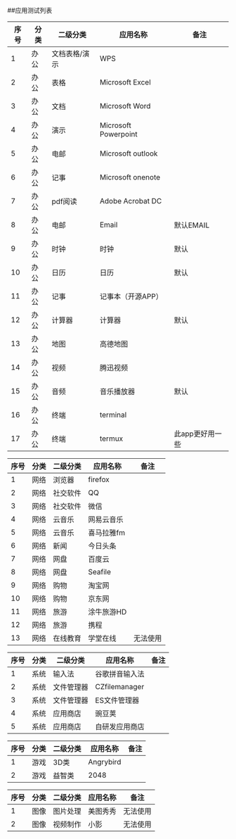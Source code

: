 ##应用测试列表

 序号|分类 | 二级分类 |应用名称 | 备注|
------------- | ------------- | ------------- |-------------| -------------
1|办公|文档表格/演示|WPS|
2|办公|表格|Microsoft Excel
3|办公|文档|Microsoft Word
4|办公|演示|Microsoft Powerpoint
5|办公|电邮|Microsoft outlook
6|办公|记事|Microsoft onenote
7|办公|pdf阅读|Adobe Acrobat DC
8|办公|电邮|Email|默认EMAIL
9|办公|时钟|时钟|默认
10|办公|日历|日历|默认
11|办公|记事|记事本（开源APP）
12|办公|计算器|计算器|默认
13|办公|地图|高德地图
14|办公|视频|腾迅视频
15|办公|音频|音乐播放器|默认
16|办公|终端|terminal
17|办公|终端|termux|此app更好用一些

 序号|分类 | 二级分类 |应用名称 | 备注|
------------- | ------------- | ------------- |-------------| -------------
1|网络|浏览器|firefox
2|网络|社交软件|QQ
3|网络|社交软件|微信
4|网络|云音乐|网易云音乐
5|网络|云音乐|喜马拉雅fm
6|网络|新闻|今日头条
7|网络|网盘|百度云
8|网络|网盘|Seafile
9|网络|购物|淘宝网
10|网络|购物|京东网
11|网络|旅游|涂牛旅游HD
12|网络|旅游|携程
13|网络|在线教育|学堂在线|无法使用

 序号|分类 | 二级分类 |应用名称 | 备注|
------------- | ------------- | ------------- |-------------| -------------
1|系统|输入法|谷歌拼音输入法
2|系统|文件管理器|CZfilemanager
3|系统|文件管理器|ES文件管理器 
4|系统|应用商店|豌豆荚
5|系统|应用商店|自研发应用商店

 序号|分类 | 二级分类 |应用名称 | 备注|
------------- | ------------- | ------------- |-------------| -------------
1|游戏|3D类|Angrybird
2|游戏|益智类|2048

 序号|分类 | 二级分类 |应用名称 | 备注|
------------- | ------------- | ------------- |-------------| -------------
1|图像|图片处理|美图秀秀|无法使用
2|图像|视频制作|小影|无法使用










